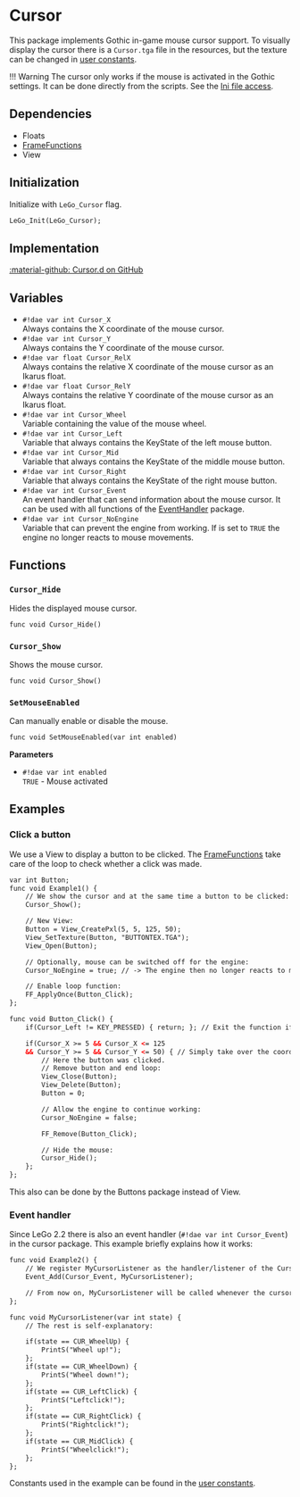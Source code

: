 # Cursor
This package implements Gothic in-game mouse cursor support. To visually display the cursor there is a `Cursor.tga` file in the resources, but the texture can be changed in [user constants](../various/userconstants.md#cursor-1).

!!! Warning
    The cursor only works if the mouse is activated in the Gothic settings. It can be done directly from the scripts. See the [Ini file access](../../ikarus/functions/ini_access.md).

    
## Dependencies

- Floats
- [FrameFunctions](../tools/frame_functions.md)
- View

## Initialization
Initialize with `LeGo_Cursor` flag.
```dae
LeGo_Init(LeGo_Cursor);
```

## Implementation
[:material-github: Cursor.d on GitHub](https://github.com/Lehona/LeGo/blob/dev/Cursor.d)

## Variables

- `#!dae var int Cursor_X`  
    Always contains the X coordinate of the mouse cursor.
- `#!dae var int Cursor_Y`  
    Always contains the Y coordinate of the mouse cursor.
- `#!dae var float Cursor_RelX`  
    Always contains the relative X coordinate of the mouse cursor as an Ikarus float.
- `#!dae var float Cursor_RelY`  
    Always contains the relative Y coordinate of the mouse cursor as an Ikarus float.
- `#!dae var int Cursor_Wheel`  
    Variable containing the value of the mouse wheel.
- `#!dae var int Cursor_Left`  
    Variable that always contains the KeyState of the left mouse button.
- `#!dae var int Cursor_Mid`  
    Variable that always contains the KeyState of the middle mouse button.
- `#!dae var int Cursor_Right`  
    Variable that always contains the KeyState of the right mouse button.
- `#!dae var int Cursor_Event`  
    An event handler that can send information about the mouse cursor. It can be used with all functions of the [EventHandler](../tools/event_handler.md) package.
- `#!dae var int Cursor_NoEngine`  
    Variable that can prevent the engine from working. If is set to `TRUE` the engine no longer reacts to mouse movements.


## Functions

### `Cursor_Hide`
Hides the displayed mouse cursor.
```dae
func void Cursor_Hide()
```

### `Cursor_Show`
Shows the mouse cursor.
```dae
func void Cursor_Show()
```

### `SetMouseEnabled`
Can manually enable or disable the mouse.
```dae
func void SetMouseEnabled(var int enabled)
```
**Parameters**

- `#!dae var int enabled`  
    `TRUE` - Mouse activated

## Examples

### Click a button
We use a View to display a button to be clicked. The [FrameFunctions](../tools/frame_functions.md) take care of the loop to check whether a click was made.
```dae
var int Button;
func void Example1() {
    // We show the cursor and at the same time a button to be clicked:
    Cursor_Show();

    // New View:
    Button = View_CreatePxl(5, 5, 125, 50);
    View_SetTexture(Button, "BUTTONTEX.TGA");
    View_Open(Button);

    // Optionally, mouse can be switched off for the engine:
    Cursor_NoEngine = true; // -> The engine then no longer reacts to movements, so the camera does not move either

    // Enable loop function:
    FF_ApplyOnce(Button_Click);
};

func void Button_Click() {
    if(Cursor_Left != KEY_PRESSED) { return; }; // Exit the function if the left mouse button was not pressed

    if(Cursor_X >= 5 && Cursor_X <= 125
    && Cursor_Y >= 5 && Cursor_Y <= 50) { // Simply take over the coordinates of the view
        // Here the button was clicked.
        // Remove button and end loop:
        View_Close(Button);
        View_Delete(Button);
        Button = 0;

        // Allow the engine to continue working:
        Cursor_NoEngine = false;

        FF_Remove(Button_Click);

        // Hide the mouse:
        Cursor_Hide();
    };
};
```

This also can be done by the Buttons package instead of View.

### Event handler
Since LeGo 2.2 there is also an event handler (`#!dae var int Cursor_Event`) in the cursor package. This example briefly explains how it works:
```dae
func void Example2() {
    // We register MyCursorListener as the handler/listener of the Cursor_Event:
    Event_Add(Cursor_Event, MyCursorListener);

    // From now on, MyCursorListener will be called whenever the cursor has something to report.
};

func void MyCursorListener(var int state) {
    // The rest is self-explanatory:

    if(state == CUR_WheelUp) {
        PrintS("Wheel up!");
    };
    if(state == CUR_WheelDown) {
        PrintS("Wheel down!");
    };
    if(state == CUR_LeftClick) {
        PrintS("Leftclick!");
    };
    if(state == CUR_RightClick) {
        PrintS("Rightclick!");
    };
    if(state == CUR_MidClick) {
        PrintS("Wheelclick!");
    };
};
```
Constants used in the example can be found in the [user constants](../various/userconstants.md#cursor).
